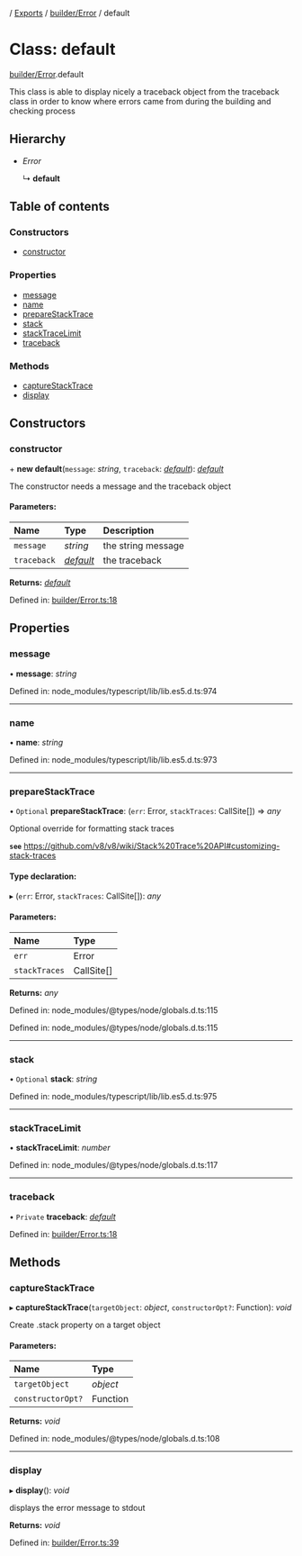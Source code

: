 [](../README.md) / [Exports](../modules.md) / [builder/Error](../modules/builder_error.md) / default

# Class: default

[builder/Error](../modules/builder_error.md).default

This class is able to display nicely a traceback object from
the traceback class in order to know where errors came from during
the building and checking process

## Hierarchy

* *Error*

  ↳ **default**

## Table of contents

### Constructors

- [constructor](builder_error.default.md#constructor)

### Properties

- [message](builder_error.default.md#message)
- [name](builder_error.default.md#name)
- [prepareStackTrace](builder_error.default.md#preparestacktrace)
- [stack](builder_error.default.md#stack)
- [stackTraceLimit](builder_error.default.md#stacktracelimit)
- [traceback](builder_error.default.md#traceback)

### Methods

- [captureStackTrace](builder_error.default.md#capturestacktrace)
- [display](builder_error.default.md#display)

## Constructors

### constructor

\+ **new default**(`message`: *string*, `traceback`: [*default*](builder_traceback.default.md)): [*default*](builder_error.default.md)

The constructor needs a message and the traceback object

#### Parameters:

Name | Type | Description |
:------ | :------ | :------ |
`message` | *string* | the string message   |
`traceback` | [*default*](builder_traceback.default.md) | the traceback    |

**Returns:** [*default*](builder_error.default.md)

Defined in: [builder/Error.ts:18](https://github.com/onzag/itemize/blob/3efa2a4a/builder/Error.ts#L18)

## Properties

### message

• **message**: *string*

Defined in: node_modules/typescript/lib/lib.es5.d.ts:974

___

### name

• **name**: *string*

Defined in: node_modules/typescript/lib/lib.es5.d.ts:973

___

### prepareStackTrace

• `Optional` **prepareStackTrace**: (`err`: Error, `stackTraces`: CallSite[]) => *any*

Optional override for formatting stack traces

**`see`** https://github.com/v8/v8/wiki/Stack%20Trace%20API#customizing-stack-traces

#### Type declaration:

▸ (`err`: Error, `stackTraces`: CallSite[]): *any*

#### Parameters:

Name | Type |
:------ | :------ |
`err` | Error |
`stackTraces` | CallSite[] |

**Returns:** *any*

Defined in: node_modules/@types/node/globals.d.ts:115

Defined in: node_modules/@types/node/globals.d.ts:115

___

### stack

• `Optional` **stack**: *string*

Defined in: node_modules/typescript/lib/lib.es5.d.ts:975

___

### stackTraceLimit

• **stackTraceLimit**: *number*

Defined in: node_modules/@types/node/globals.d.ts:117

___

### traceback

• `Private` **traceback**: [*default*](builder_traceback.default.md)

Defined in: [builder/Error.ts:18](https://github.com/onzag/itemize/blob/3efa2a4a/builder/Error.ts#L18)

## Methods

### captureStackTrace

▸ **captureStackTrace**(`targetObject`: *object*, `constructorOpt?`: Function): *void*

Create .stack property on a target object

#### Parameters:

Name | Type |
:------ | :------ |
`targetObject` | *object* |
`constructorOpt?` | Function |

**Returns:** *void*

Defined in: node_modules/@types/node/globals.d.ts:108

___

### display

▸ **display**(): *void*

displays the error message to stdout

**Returns:** *void*

Defined in: [builder/Error.ts:39](https://github.com/onzag/itemize/blob/3efa2a4a/builder/Error.ts#L39)
